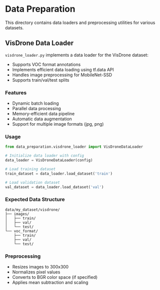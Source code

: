 # Data Preparation

This directory contains data loaders and preprocessing utilities for various datasets.

## VisDrone Data Loader

`visdrone_loader.py` implements a data loader for the VisDrone dataset:

- Supports VOC format annotations
- Implements efficient data loading using tf.data API
- Handles image preprocessing for MobileNet-SSD
- Supports train/val/test splits

### Features

- Dynamic batch loading
- Parallel data processing
- Memory-efficient data pipeline
- Automatic data augmentation
- Support for multiple image formats (jpg, png)

### Usage

```python
from data_preparation.visdrone_loader import VisDroneDataLoader

# Initialize data loader with config
data_loader = VisDroneDataLoader(config)

# Load training dataset
train_dataset = data_loader.load_dataset('train')

# Load validation dataset
val_dataset = data_loader.load_dataset('val')
```

### Expected Data Structure

```
data/my_dataset/visdrone/
├── images/
│   ├── train/
│   ├── val/
│   └── test/
└── voc_format/
    ├── train/
    ├── val/
    └── test/
```

### Preprocessing

- Resizes images to 300x300
- Normalizes pixel values
- Converts to BGR color space (if specified)
- Applies mean subtraction and scaling 